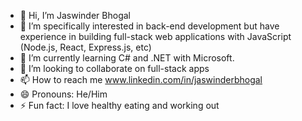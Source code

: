 - 👋 Hi, I’m Jaswinder Bhogal
- 👀 I’m specifically interested in back-end development but have experience in building full-stack web applications with JavaScript (Node.js, React, Express.js, etc)
- 🌱 I’m currently learning C# and .NET with Microsoft.
- 💞️ I’m looking to collaborate on full-stack apps 
- 📫 How to reach me www.linkedin.com/in/jaswinderbhogal
- 😄 Pronouns: He/Him
- ⚡ Fun fact: I love healthy eating and working out

<!---
JazzyCoding96/JazzyCoding96 is a ✨ special ✨ repository because its `README.md` (this file) appears on your GitHub profile.
You can click the Preview link to take a look at your changes.
--->
